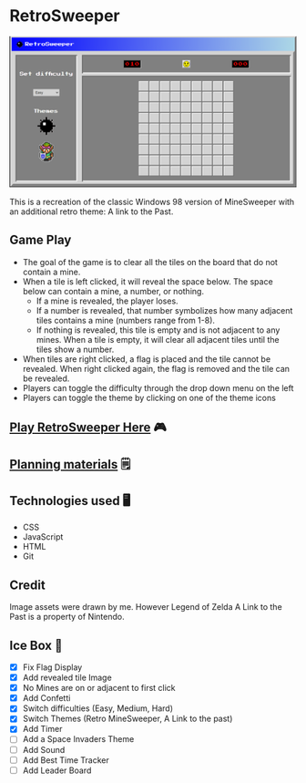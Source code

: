 # RetroSweeper

![MineSweeper](./assets/Images/MineSweeper-ScreenShot.png)

This is a recreation of the classic Windows 98 version of MineSweeper with an additional
retro theme: A link to the Past.


## Game Play
- The goal of the game is to clear all the tiles on the board that do not contain a mine.
- When a tile is left clicked, it will reveal the space below. The space below can contain a mine, a number, or nothing.
  - If a mine is revealed, the player loses.
  - If a number is revealed, that number symbolizes how many adjacent tiles contains a mine (numbers range from 1-8).
  - If nothing is revealed, this tile is empty and is not adjacent to any mines. When a tile is empty, it will clear all adjacent tiles until the tiles show a number.
- When tiles are right clicked, a flag is placed and the tile cannot be revealed. When right clicked again, the flag is removed and the tile can be revealed.
- Players can toggle the difficulty through the drop down menu on the left
- Players can toggle the theme by clicking on one of the theme icons

## [Play RetroSweeper Here](https://michellelinares-minesweeper.netlify.app/) 🎮
## [Planning materials](https://docs.google.com/document/d/1gpfvfx2IHLGcGZ3drg1CmWVeihv6vaf5uGW5AC-dkVk/edit) 🗒
## Technologies used 🖥
- CSS
- JavaScript
- HTML
- Git
## Credit
  Image assets were drawn by me. However Legend of Zelda A Link to the Past is a property of Nintendo.


## Ice Box 🧊
- [x] Fix Flag Display
- [x] Add revealed tile Image
- [x] No Mines are on or adjacent to first click
- [x] Add Confetti
- [x] Switch difficulties (Easy, Medium, Hard)
- [x] Switch Themes (Retro MineSweeper, A Link to the past)
- [x] Add Timer
- [ ] Add a Space Invaders Theme
- [ ] Add Sound
- [ ] Add Best Time Tracker
- [ ] Add Leader Board